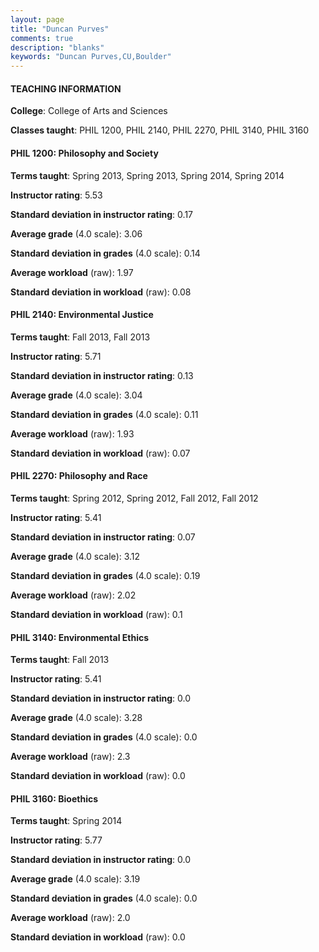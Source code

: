 ```yaml
---
layout: page
title: "Duncan Purves" 
comments: true
description: "blanks"
keywords: "Duncan Purves,CU,Boulder"
---
```

<head>
<script src="https://ajax.googleapis.com/ajax/libs/jquery/2.1.3/jquery.min.js"></script>
<script src="https://dl.dropboxusercontent.com/s/pc42nxpaw1ea4o9/highcharts.js?dl=0"></script>
<!-- <script src="../assets/js/highcharts.js"></script> -->
<style type="text/css">@font-face {
	font-family: "Bebas Neue";
	src: url(https://www.filehosting.org/file/details/544349/BebasNeue Regular.otf) format("opentype");
	}
	h1.Bebas { 
		font-family: "Bebas Neue", Verdana, Tahoma;
	}
</style>
</head>
	   
#### TEACHING INFORMATION

**College**: College of Arts and Sciences

**Classes taught**: PHIL 1200, PHIL 2140, PHIL 2270, PHIL 3140, PHIL 3160

#### PHIL 1200: Philosophy and Society

**Terms taught**: Spring 2013, Spring 2013, Spring 2014, Spring 2014

**Instructor rating**: 5.53

**Standard deviation in instructor rating**: 0.17

**Average grade** (4.0 scale): 3.06

**Standard deviation in grades** (4.0 scale): 0.14

**Average workload** (raw): 1.97

**Standard deviation in workload** (raw): 0.08

#### PHIL 2140: Environmental Justice

**Terms taught**: Fall 2013, Fall 2013

**Instructor rating**: 5.71

**Standard deviation in instructor rating**: 0.13

**Average grade** (4.0 scale): 3.04

**Standard deviation in grades** (4.0 scale): 0.11

**Average workload** (raw): 1.93

**Standard deviation in workload** (raw): 0.07

#### PHIL 2270: Philosophy and Race

**Terms taught**: Spring 2012, Spring 2012, Fall 2012, Fall 2012

**Instructor rating**: 5.41

**Standard deviation in instructor rating**: 0.07

**Average grade** (4.0 scale): 3.12

**Standard deviation in grades** (4.0 scale): 0.19

**Average workload** (raw): 2.02

**Standard deviation in workload** (raw): 0.1

#### PHIL 3140: Environmental Ethics

**Terms taught**: Fall 2013

**Instructor rating**: 5.41

**Standard deviation in instructor rating**: 0.0

**Average grade** (4.0 scale): 3.28

**Standard deviation in grades** (4.0 scale): 0.0

**Average workload** (raw): 2.3

**Standard deviation in workload** (raw): 0.0

#### PHIL 3160: Bioethics

**Terms taught**: Spring 2014

**Instructor rating**: 5.77

**Standard deviation in instructor rating**: 0.0

**Average grade** (4.0 scale): 3.19

**Standard deviation in grades** (4.0 scale): 0.0

**Average workload** (raw): 2.0

**Standard deviation in workload** (raw): 0.0

